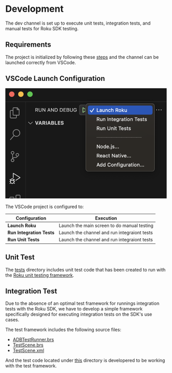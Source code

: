 # Development

The dev channel is set up to execute unit tests, integration tests, and manual tests for Roku SDK testing.

## Requirements

The project is initialized by following these [steps](../README.md#initializing-project) and the channel can be launched correctly from VSCode.

## VSCode Launch Configuration

![image info](./assets/launch_dev_channel.png)

The VSCode project is configured to:

| Configuration |   Execution |
| ------------- | ----------- |
| **Launch Roku** | Launch the main screen to do manual testing |
| **Run Integration Tests**   | Launch the channel and run integraiont tests |
| **Run Unit Tests**   | Launch the channel and run integraiont tests |

## Unit Test

The [tests](../../../code/tests/) directory includes unit test code that has been created to run with the [Roku unit testing framework](https://github.com/rokudev/unit-testing-framework).

## Integration Test

Due to the absence of an optimal test framework for runnings integration tests with the Roku SDK, we have to develop a simple framework specifically designed for executing integration tests on the SDK's use cases.

The test framework includes the following source files:

- [ADBTestRunner.brs](../components/integration/scene/ADBTestRunner.brs)
- [TestScene.brs](../components/integration/scene/TestScene.brs)
- [TestScene.xml](../components/integration/scene/TestScene.xml)

And the test code located under [this](../components/integration/test/) directory is developered to be working with the test framework.
